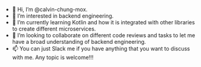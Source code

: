 - 👋 Hi, I’m @calvin-chung-mox.
- 👀 I’m interested in backend engineering.
- 🌱 I’m currently learning Kotlin and how it is integrated with other libraries to create different microservices.
- 💞️ I’m looking to collaborate on different code reviews and tasks to let me have a broad understanding of backend engineering.
- 📫 You can just Slack me if you have anything that you want to discuss with me. Any topic is welcome!!!

<!---
calvin-chung-mox/calvin-chung-mox is a ✨ special ✨ repository because its `README.md` (this file) appears on your GitHub profile.
You can click the Preview link to take a look at your changes.
--->
